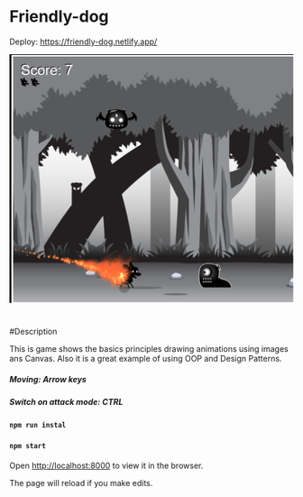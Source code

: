 # Friendly-dog

Deploy: https://friendly-dog.netlify.app/


![Canvas-game](./public/screen.png)


#
#Description

This is game shows the basics principles drawing animations using images ans Canvas.
Also it is a great example of using OOP and Design Patterns.

##### Moving: Arrow keys
##### Switch on attack mode: CTRL

#### `npm run instal`
#### `npm start`


Open [http://localhost:8000](http://localhost:3000) to view it in the browser.

The page will reload if you make edits.

